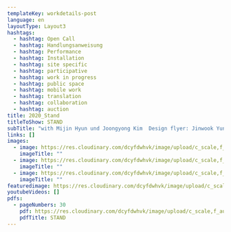 ```yaml
---
templateKey: workdetails-post
language: en
layoutType: Layout3
hashtags:
  - hashtag: Open Call
  - hashtag: Handlungsanweisung
  - hashtag: Performance
  - hashtag: Installation
  - hashtag: site specific
  - hashtag: participative
  - hashtag: work in progress
  - hashtag: public space
  - hashtag: mobile work
  - hashtag: translation
  - hashtag: collaboration
  - hashtag: auction
title: 2020_Stand
titleToShow: STAND
subTitle: "with Mijin Hyun und Joongyong Kim  Design flyer: Jinwook Yun"
links: []
images:
  - image: https://res.cloudinary.com/dcyfdwhvk/image/upload/c_scale,f_auto,q_100,w_2400/v1628770606/Flyer_02-Stand-A6-2_ys3dja.jpg
    imageTitle: ""
  - image: https://res.cloudinary.com/dcyfdwhvk/image/upload/c_scale,f_auto,q_100,w_2400/v1628770606/Flyer_01-Stand-A6-1_tb86je.jpg
    imageTitle: ""
  - image: https://res.cloudinary.com/dcyfdwhvk/image/upload/c_scale,f_auto,q_100,w_2400/v1628770606/DSCF0736_uedij9.jpg
    imageTitle: ""
featuredimage: https://res.cloudinary.com/dcyfdwhvk/image/upload/c_scale,f_auto,q_100,w_2400/v1628770606/Flyer_01-Stand-A6-1_tb86je.jpg
youtubeVideos: []
pdfs:
  - pageNumbers: 30
    pdf: https://res.cloudinary.com/dcyfdwhvk/image/upload/c_scale,f_auto,q_100,w_2400/v1628601409/Franziska/STAND-Art_dissolution-Project-2020_rn3vtu.pdf
    pdfTitle: STAND
---
```

